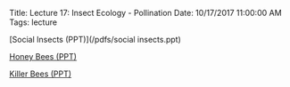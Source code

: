 Title: Lecture 17: Insect Ecology - Pollination
Date: 10/17/2017 11:00:00 AM
Tags: lecture


[Social Insects (PPT)](/pdfs/social insects.ppt)

[Honey Bees (PPT)](/pdfs/1095honey.ppt)

[Killer Bees (PPT)](/pdfs/IB10932KillerBee.ppt)
